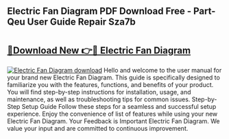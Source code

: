 ## Electric Fan Diagram PDF Download Free - Part-Qeu User Guide Repair Sza7b

# <h2><a href="http://dfui7k.blite.top/?on=Electric+Fan+Diagram">🔗Download New 👉🔴 Electric Fan Diagram</a></h2>

[![Electric Fan Diagram download](https://i.imgur.com/lujVjoI.png)](http://dfui7k.blite.top/?on=Electric+Fan+Diagram)
Hello and welcome to the user manual for your brand new Electric Fan Diagram. This guide is specifically designed to familiarize you with the features, functions, and benefits of your product. You will find step-by-step instructions for installation, usage, and maintenance, as well as troubleshooting tips for common issues. Step-by-Step Setup Guide Follow these steps for a seamless and successful setup experience. Enjoy the convenience of list of features while using your new Electric Fan Diagram. Your Feedback is Important Electric Fan Diagram. We value your input and are committed to continuous improvement.
